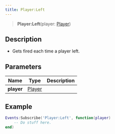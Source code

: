 ```yaml
---
title: Player:Left
---
```


> **Player:Left**(player: [Player](/vext/ref/server/type/player))

## Description 

- Gets fired each time a player left.

## Parameters

| Name | Type | Description |
| ---- | ---- | ----------- |
| **player** | [Player](/vext/ref/server/type/player) |  |

## Example

```lua
Events:Subscribe('Player:Left', function(player)
    -- Do stuff here.
end)
```
